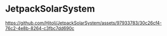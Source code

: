 # JetpackSolarSystem

https://github.com/Hitoli/JetpackSolarSystem/assets/97933783/30c26cf4-76c2-4e8b-8264-c3fbc7dd690c

